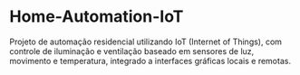 # Home-Automation-IoT
Projeto de automação residencial utilizando IoT (Internet of Things), com controle de iluminação e ventilação baseado em sensores de luz, movimento e temperatura, integrado a interfaces gráficas locais e remotas.
